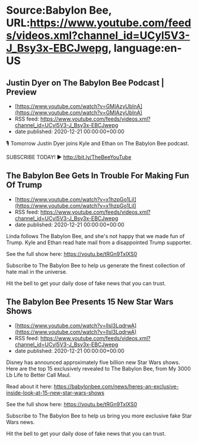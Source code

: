 # Source:Babylon Bee, URL:https://www.youtube.com/feeds/videos.xml?channel_id=UCyl5V3-J_Bsy3x-EBCJwepg, language:en-US

## Justin Dyer on The Babylon Bee Podcast | Preview
 - [https://www.youtube.com/watch?v=GMIAzyUbInA](https://www.youtube.com/watch?v=GMIAzyUbInA)
 - RSS feed: https://www.youtube.com/feeds/videos.xml?channel_id=UCyl5V3-J_Bsy3x-EBCJwepg
 - date published: 2020-12-21 00:00:00+00:00

🎙 Tomorrow Justin Dyer joins Kyle and Ethan on The Babylon Bee podcast.

SUBSCRIBE TODAY! ▶️ http://bit.ly/TheBeeYouTube

## The Babylon Bee Gets In Trouble For Making Fun Of Trump
 - [https://www.youtube.com/watch?v=x1hzpGo1LjI](https://www.youtube.com/watch?v=x1hzpGo1LjI)
 - RSS feed: https://www.youtube.com/feeds/videos.xml?channel_id=UCyl5V3-J_Bsy3x-EBCJwepg
 - date published: 2020-12-21 00:00:00+00:00

Linda follows The Babylon Bee, and she's not happy that we made fun of Trump. Kyle and Ethan read hate mail from a disappointed Trump supporter.

See the full show here:
https://youtu.be/tRGn9TxlXS0

Subscribe to The Babylon Bee to help us generate the finest collection of hate mail in the universe.

Hit the bell to get your daily dose of fake news that you can trust.

## The Babylon Bee Presents 15 New Star Wars Shows
 - [https://www.youtube.com/watch?v=lIsl3LqdrwA](https://www.youtube.com/watch?v=lIsl3LqdrwA)
 - RSS feed: https://www.youtube.com/feeds/videos.xml?channel_id=UCyl5V3-J_Bsy3x-EBCJwepg
 - date published: 2020-12-21 00:00:00+00:00

Disney has announced approximately five billion new Star Wars shows. Here are the top 15 exclusively revealed to The Babylon Bee, from My 3000 Lb Life to Better Call Maul.

Read about it here:
https://babylonbee.com/news/heres-an-exclusive-inside-look-at-15-new-star-wars-shows

See the full show here:
https://youtu.be/tRGn9TxlXS0

Subscribe to The Babylon Bee to help us bring you more exclusive fake Star Wars news.

Hit the bell to get your daily dose of fake news that you can trust.

